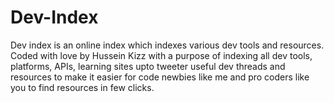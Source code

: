 # Dev-Index
Dev index is an online index which indexes various dev tools and resources. Coded with love by Hussein Kizz with a purpose of indexing all dev tools, platforms, APIs, learning sites upto tweeter useful dev threads and resources to make it easier for code newbies like me and pro coders like you to find resources in few clicks.
